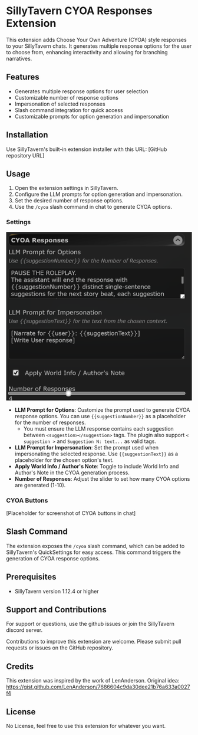 # SillyTavern CYOA Responses Extension
This extension adds Choose Your Own Adventure (CYOA) style responses to your SillyTavern chats. It generates multiple response options for the user to choose from, enhancing interactivity and allowing for branching narratives.

## Features
- Generates multiple response options for user selection
- Customizable number of response options
- Impersonation of selected responses
- Slash command integration for quick access
- Customizable prompts for option generation and impersonation

## Installation

Use SillyTavern's built-in extension installer with this URL:
[GitHub repository URL]

## Usage

1. Open the extension settings in SillyTavern.
2. Configure the LLM prompts for option generation and impersonation.
3. Set the desired number of response options.
4. Use the `/cyoa` slash command in chat to generate CYOA options.

### Settings
![](assets/settings.png)

- **LLM Prompt for Options**: Customize the prompt used to generate CYOA response options. You can use `{{suggestionNumber}}` as a placeholder for the number of responses.
    - You must ensure the LLM response contains each suggestion between `<suggestion></suggestion>` tags. The plugin also support `< suggestion >` and `Suggestion N: text...` as valid tags.
- **LLM Prompt for Impersonation**: Set the prompt used when impersonating the selected response. Use `{{suggestionText}}` as a placeholder for the chosen option's text.
- **Apply World Info / Author's Note**: Toggle to include World Info and Author's Note in the CYOA generation process.
- **Number of Responses**: Adjust the slider to set how many CYOA options are generated (1-10).

### CYOA Buttons

[Placeholder for screenshot of CYOA buttons in chat]

## Slash Command

The extension exposes the `/cyoa` slash command, which can be added to SillyTavern's QuickSettings for easy access. This command triggers the generation of CYOA response options.

## Prerequisites

- SillyTavern version 1.12.4 or higher

## Support and Contributions

For support or questions, use the github issues or join the SillyTavern discord server.

Contributions to improve this extension are welcome. Please submit pull requests or issues on the GitHub repository.

## Credits

This extension was inspired by the work of LenAnderson. Original idea: https://gist.github.com/LenAnderson/7686604c9da30dee21b76a633a0027f4

## License

No License, feel free to use this extension for whatever you want.
